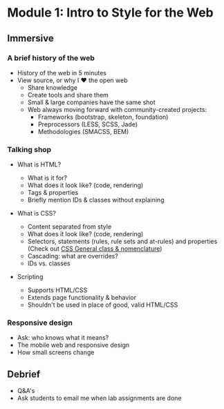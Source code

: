 # Module 1: Intro to Style for the Web

## Immersive

### A brief history of the web

- History of the web in 5 minutes 
- View source, or why I ❤️ the open web
	- Share knowledge
	- Create tools and share them
	- Small & large companies have the same shot
	- Web always moving forward with community-created projects:
		- Frameworks (bootstrap, skeleton, foundation)
		- Preprocessors (LESS, SCSS, Jade)
		- Methodologies (SMACSS, BEM)
	
### Talking shop

- What is HTML?
	- What is it for?
	- What does it look like? (code, rendering)
	- Tags & properties
	- Briefly mention IDs & classes without explaining
	
- What is CSS?
	- Content separated from style
	- What does it look like? (code, rendering)
	- Selectors, statements (rules, rule sets and at-rules) and properties (Check out [CSS General class & nomenclature](http://reference.sitepoint.com/css/syntax))
	- Cascading: what are overrides?
	- IDs vs. classes
	
- Scripting
	- Supports HTML/CSS
	- Extends page functionality & behavior
	- Shouldn't be used in place of good, valid HTML/CSS

### Responsive design

- Ask: who knows what it means?
- The mobile web and responsive design
- How small screens change


## Debrief

- Q&A's
- Ask students to email me when lab assignments are done
